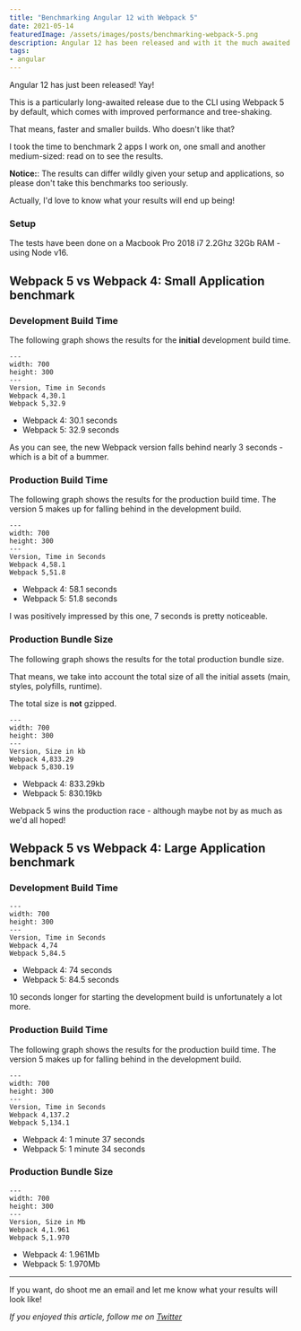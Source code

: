 ```yaml
---
title: "Benchmarking Angular 12 with Webpack 5"
date: 2021-05-14
featuredImage: /assets/images/posts/benchmarking-webpack-5.png
description: Angular 12 has been released and with it the much awaited Webpack 5 upgrade. In this post I benchmarked the bundle-size and compilation speed against the previous version.
tags:
- angular
---
```


Angular 12 has just been released! Yay!

This is a particularly long-awaited release due to the CLI using Webpack 5 by default, which comes with improved performance and tree-shaking.

That means, faster and smaller builds. Who doesn't like that?

I took the time to benchmark 2 apps I work on, one small and another medium-sized: read on to see the results.

**Notice:**: The results can differ wildly given your setup and applications, so please don't take this benchmarks too seriously.

Actually, I'd love to know what your results will end up being!

### Setup

The tests have been done on a Macbook Pro 2018 i7 2.2Ghz 32Gb RAM - using Node v16.

## Webpack 5 vs Webpack 4: Small Application benchmark

### Development Build Time

The following graph shows the results for the **initial** development build time.

```bar-chart
---
width: 700
height: 300
---
Version, Time in Seconds
Webpack 4,30.1
Webpack 5,32.9
```

- Webpack 4: 30.1 seconds
- Webpack 5: 32.9 seconds

As you can see, the new Webpack version falls behind nearly 3 seconds - which is a bit of a bummer.

### Production Build Time

The following graph shows the results for the production build time. The version 5 makes up for falling behind in the development build.

```bar-chart
---
width: 700
height: 300
---
Version, Time in Seconds
Webpack 4,58.1
Webpack 5,51.8
```

- Webpack 4: 58.1 seconds
- Webpack 5: 51.8 seconds

I was positively impressed by this one, 7 seconds is pretty noticeable.

### Production Bundle Size

The following graph shows the results for the total production bundle size.

That means, we take into account the total size of all the initial assets (main, styles, polyfills, runtime).

The total size is **not** gzipped.

```bar-chart
---
width: 700
height: 300
---
Version, Size in kb
Webpack 4,833.29
Webpack 5,830.19
```

- Webpack 4: 833.29kb
- Webpack 5: 830.19kb

Webpack 5 wins the production race - although maybe not by as much as we'd all hoped!

## Webpack 5 vs Webpack 4: Large Application benchmark

### Development Build Time

```bar-chart
---
width: 700
height: 300
---
Version, Time in Seconds
Webpack 4,74
Webpack 5,84.5
```

- Webpack 4: 74 seconds
- Webpack 5: 84.5 seconds

10 seconds longer for starting the development build is unfortunately a lot more.

### Production Build Time

The following graph shows the results for the production build time. The version 5 makes up for falling behind in the development build.

```bar-chart
---
width: 700
height: 300
---
Version, Time in Seconds
Webpack 4,137.2
Webpack 5,134.1
```

- Webpack 4: 1 minute 37 seconds
- Webpack 5: 1 minute 34 seconds

### Production Bundle Size

```bar-chart
---
width: 700
height: 300
---
Version, Size in Mb
Webpack 4,1.961
Webpack 5,1.970
```

- Webpack 4: 1.961Mb
- Webpack 5: 1.970Mb

***

If you want, do shoot me an email and let me know what your results will look like!

_If you enjoyed this article, follow me on [Twitter](https://twitter.com/gc_psk)_
